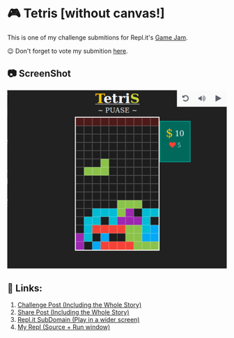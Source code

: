 # :video_game: Tetris [without canvas!]

This is one of my challenge submitions for Repl.it's
[Game Jam](https://repl.it/talk/challenge/Were-hosting-a-Game-Jam/11432).

:wink: Don't forget to vote my submition [here](https://repl.it/talk/challenge/Tetris/12463).

## :camera: ScreenShot

<p align="center" >
  <a href="https://Tetris--smrsan761.repl.co" title="Link to Game Page!" target="_blank" >
    <img alt="@smrsan761/Tetris Screenshot" src="./Screenshots/Screenshot-from-2019-03-28-18-27-03.png" />
  </a>
</p>

## :link: Links:

1. [Challenge Post (Including the Whole Story)](https://repl.it/talk/challenge/Tetris/12463)
2. [Share Post (Including the Whole Story)](https://repl.it/talk/share/Tetris-without-canvas/12433)
3. [Repl.it SubDomain (Play in a wider screen)](https://Tetris--smrsan761.repl.co)
4. [My Repl (Source + Run window)](https://repl.it/@smrsan761/Tetris)
